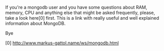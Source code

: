 <!---
$"metadata"$
{"md": true, "upload_date": "2010-04-28 17:31:28", "title": "A useful MongoDB FAQ", "draft": false, "slug": "useful-mongodb-faq", "tags": ["mongodb", "faq", "ram", "cpu", "memory"]}
$"metadata"$
-->
If you're a mongodb user and you have some questions about RAM, memory, CPU and anything else that might be asked frequently, please, take a look here[0] first. This is a link with really useful and well explained information about MongoDB.


Bye

[0] <a href="http://www.markus-gattol.name/ws/mongodb.html">http://www.markus-gattol.name/ws/mongodb.html</a>


